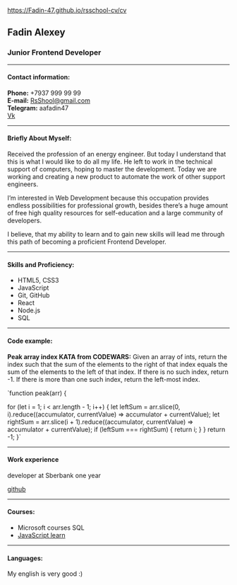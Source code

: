 https://Fadin-47.github.io/rsschool-cv/cv

## Fadin Alexey

### Junior Frontend Developer
___
#### Contact information:

**Phone:** +7937 999 99 99\
**E-mail:** RsShool@gmail.com\
**Telegram:** aafadin47\
[Vk](https://vk.com/#)
___

#### Briefly About Myself:
Received the profession of an energy engineer. But today I understand that this is what I would like to do all my life.
He left to work in the technical support of computers, hoping to master the development. Today we are working and creating a new product to automate the work of other support engineers.

I’m interested in Web Development because this occupation provides endless possibilities for professional growth,
besides there’s a huge amount of free high quality resources for self-education and a large community of developers.

I believe, that my ability to learn and to gain new skills will lead me through this path of becoming a proficient Frontend Developer.
___

#### Skills and Proficiency:
* HTML5, CSS3
* JavaScript
* Git, GitHub
* React
* Node.js
* SQL
---

#### Code example:
**Peak array index KATA from CODEWARS:** Given an array of ints, return the index such that the sum of the elements to the right of that index equals the sum of the elements to the left of that index. If there is no such index, return -1. If there is more than one such index, return the left-most index.

`function peak(arr) {

for (let i = 1; i < arr.length - 1; i++) {
let leftSum = arr.slice(0, i).reduce((accumulator, currentValue) => accumulator + currentValue);
let rightSum = arr.slice(i + 1).reduce((accumulator, currentValue) => accumulator + currentValue);
if (leftSum === rightSum) {
return i;
}
}
return -1;
}`
___
#### Work experience
developer at Sberbank one year


[github](https://github.com/Fadin-47/rsschool-cv)
___
#### Courses:
* Microsoft courses SQL
* [JavaScript learn](https://learn.javascript.ru/)
___
#### Languages:
My english is very good :)